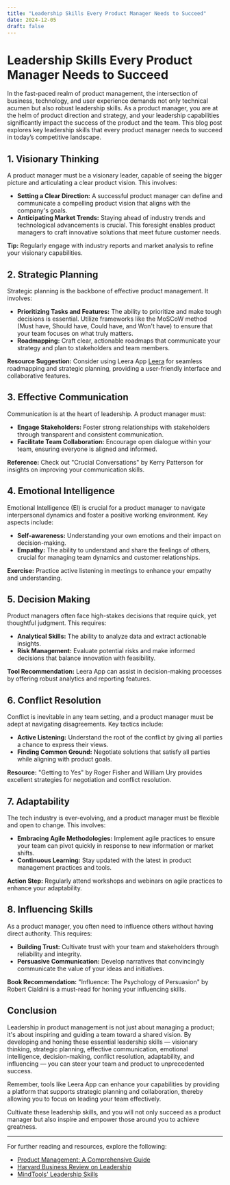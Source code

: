 ```yaml
---
title: "Leadership Skills Every Product Manager Needs to Succeed"
date: 2024-12-05
draft: false
---
```

# Leadership Skills Every Product Manager Needs to Succeed

In the fast-paced realm of product management, the intersection of business, technology, and user experience demands not only technical acumen but also robust leadership skills. As a product manager, you are at the helm of product direction and strategy, and your leadership capabilities significantly impact the success of the product and the team. This blog post explores key leadership skills that every product manager needs to succeed in today’s competitive landscape.

## 1. Visionary Thinking

A product manager must be a visionary leader, capable of seeing the bigger picture and articulating a clear product vision. This involves:

- **Setting a Clear Direction:** A successful product manager can define and communicate a compelling product vision that aligns with the company's goals. 
- **Anticipating Market Trends:** Staying ahead of industry trends and technological advancements is crucial. This foresight enables product managers to craft innovative solutions that meet future customer needs.

**Tip:** Regularly engage with industry reports and market analysis to refine your visionary capabilities.

## 2. Strategic Planning

Strategic planning is the backbone of effective product management. It involves:

- **Prioritizing Tasks and Features:** The ability to prioritize and make tough decisions is essential. Utilize frameworks like the MoSCoW method (Must have, Should have, Could have, and Won't have) to ensure that your team focuses on what truly matters.
- **Roadmapping:** Craft clear, actionable roadmaps that communicate your strategy and plan to stakeholders and team members.

**Resource Suggestion:** Consider using Leera App [Leera](https://leera.app) for seamless roadmapping and strategic planning, providing a user-friendly interface and collaborative features.

## 3. Effective Communication

Communication is at the heart of leadership. A product manager must:

- **Engage Stakeholders:** Foster strong relationships with stakeholders through transparent and consistent communication.
- **Facilitate Team Collaboration:** Encourage open dialogue within your team, ensuring everyone is aligned and informed.

**Reference:** Check out "Crucial Conversations" by Kerry Patterson for insights on improving your communication skills.

## 4. Emotional Intelligence

Emotional Intelligence (EI) is crucial for a product manager to navigate interpersonal dynamics and foster a positive working environment. Key aspects include:

- **Self-awareness:** Understanding your own emotions and their impact on decision-making.
- **Empathy:** The ability to understand and share the feelings of others, crucial for managing team dynamics and customer relationships.

**Exercise:** Practice active listening in meetings to enhance your empathy and understanding.

## 5. Decision Making

Product managers often face high-stakes decisions that require quick, yet thoughtful judgment. This requires:

- **Analytical Skills:** The ability to analyze data and extract actionable insights.
- **Risk Management:** Evaluate potential risks and make informed decisions that balance innovation with feasibility.

**Tool Recommendation:** Leera App can assist in decision-making processes by offering robust analytics and reporting features.

## 6. Conflict Resolution

Conflict is inevitable in any team setting, and a product manager must be adept at navigating disagreements. Key tactics include:

- **Active Listening:** Understand the root of the conflict by giving all parties a chance to express their views.
- **Finding Common Ground:** Negotiate solutions that satisfy all parties while aligning with product goals.

**Resource:** "Getting to Yes" by Roger Fisher and William Ury provides excellent strategies for negotiation and conflict resolution.

## 7. Adaptability

The tech industry is ever-evolving, and a product manager must be flexible and open to change. This involves:

- **Embracing Agile Methodologies:** Implement agile practices to ensure your team can pivot quickly in response to new information or market shifts.
- **Continuous Learning:** Stay updated with the latest in product management practices and tools.

**Action Step:** Regularly attend workshops and webinars on agile practices to enhance your adaptability.

## 8. Influencing Skills

As a product manager, you often need to influence others without having direct authority. This requires:

- **Building Trust:** Cultivate trust with your team and stakeholders through reliability and integrity.
- **Persuasive Communication:** Develop narratives that convincingly communicate the value of your ideas and initiatives.

**Book Recommendation:** "Influence: The Psychology of Persuasion" by Robert Cialdini is a must-read for honing your influencing skills.

## Conclusion

Leadership in product management is not just about managing a product; it's about inspiring and guiding a team toward a shared vision. By developing and honing these essential leadership skills — visionary thinking, strategic planning, effective communication, emotional intelligence, decision-making, conflict resolution, adaptability, and influencing — you can steer your team and product to unprecedented success.

Remember, tools like Leera App can enhance your capabilities by providing a platform that supports strategic planning and collaboration, thereby allowing you to focus on leading your team effectively. 

Cultivate these leadership skills, and you will not only succeed as a product manager but also inspire and empower those around you to achieve greatness.

---

For further reading and resources, explore the following:

- [Product Management: A Comprehensive Guide](https://www.productmanagementguide.com)
- [Harvard Business Review on Leadership](https://hbr.org/topic/leadership)
- [MindTools' Leadership Skills](https://www.mindtools.com/pages/main/newMN_LDR.htm)